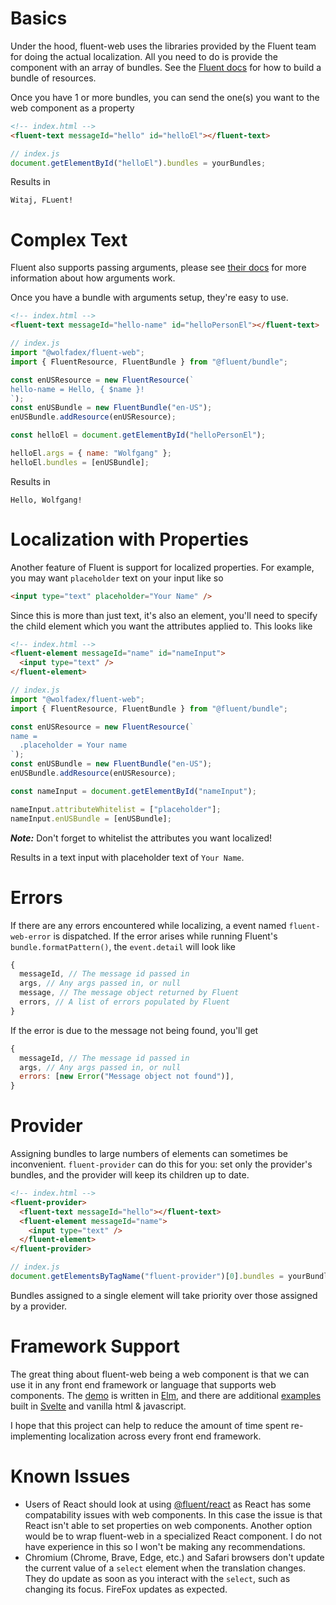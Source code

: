 # Basics

Under the hood, fluent-web uses the libraries provided by the Fluent team for doing the actual localization. All you need to do is provide the component with an array of bundles. See the [Fluent docs](https://projectfluent.org/fluent.js/bundle/) for how to build a bundle of resources.

Once you have 1 or more bundles, you can send the one(s) you want to the web component as a property

```html
<!-- index.html -->
<fluent-text messageId="hello" id="helloEl"></fluent-text>
```

```js
// index.js
document.getElementById("helloEl").bundles = yourBundles;
```

Results in

```
Witaj, FLuent!
```

# Complex Text

Fluent also supports passing arguments, please see [their docs](https://projectfluent.org/) for more information about how arguments work.

Once you have a bundle with arguments setup, they're easy to use.

```html
<!-- index.html -->
<fluent-text messageId="hello-name" id="helloPersonEl"></fluent-text>
```

```js
// index.js
import "@wolfadex/fluent-web";
import { FluentResource, FluentBundle } from "@fluent/bundle";

const enUSResource = new FluentResource(`
hello-name = Hello, { $name }!
`);
const enUSBundle = new FluentBundle("en-US");
enUSBundle.addResource(enUSResource);

const helloEl = document.getElementById("helloPersonEl");

helloEl.args = { name: "Wolfgang" };
helloEl.bundles = [enUSBundle];
```

Results in

```
Hello, Wolfgang!
```

# Localization with Properties

Another feature of Fluent is support for localized properties. For example, you may want `placeholder` text on your input like so

```html
<input type="text" placeholder="Your Name" />
```

Since this is more than just text, it's also an element, you'll need to specify the child element which you want the attributes applied to. This looks like

```html
<!-- index.html -->
<fluent-element messageId="name" id="nameInput">
  <input type="text" />
</fluent-element>
```

```js
// index.js
import "@wolfadex/fluent-web";
import { FluentResource, FluentBundle } from "@fluent/bundle";

const enUSResource = new FluentResource(`
name =
  .placeholder = Your name
`);
const enUSBundle = new FluentBundle("en-US");
enUSBundle.addResource(enUSResource);

const nameInput = document.getElementById("nameInput");

nameInput.attributeWhitelist = ["placeholder"];
nameInput.enUSBundle = [enUSBundle];
```

***Note:*** Don't forget to whitelist the attributes you want localized!

Results in a text input with placeholder text of `Your Name`.

# Errors

If there are any errors encountered while localizing, a event named `fluent-web-error` is dispatched. If the error arises while running Fluent's `bundle.formatPattern()`, the `event.detail` will look like

```js
{
  messageId, // The message id passed in
  args, // Any args passed in, or null
  message, // The message object returned by Fluent
  errors, // A list of errors populated by Fluent
}
```

If the error is due to the message not being found, you'll get

```js
{
  messageId, // The message id passed in
  args, // Any args passed in, or null
  errors: [new Error("Message object not found")],
}
```

# Provider

Assigning bundles to large numbers of elements can sometimes be inconvenient. `fluent-provider` can do this for you: set only the provider's bundles, and the provider will keep its children up to date.

```html
<!-- index.html -->
<fluent-provider>
  <fluent-text messageId="hello"></fluent-text>
  <fluent-element messageId="name">
    <input type="text" />
  </fluent-element>
</fluent-provider>
```

```js
// index.js
document.getElementsByTagName("fluent-provider")[0].bundles = yourBundles;
```

Bundles assigned to a single element will take priority over those assigned by a provider.

# Framework Support

The great thing about fluent-web being a web component is that we can use it in any front end framework or language that supports web components. The [demo](https://wolfadex.github.io/fluent-web/) is written in [Elm](https://elm-lang.org/), and there are additional [examples](https://github.com/wolfadex/fluent-web/tree/master/example) built in [Svelte](https://svelte.dev/) and vanilla html & javascript.

I hope that this project can help to reduce the amount of time spent re-implementing localization across every front end framework.

# Known Issues

- Users of React should look at using [@fluent/react](https://github.com/projectfluent/fluent.js/tree/master/fluent-react) as React has some compatability issues with web components. In this case the issue is that React isn't able to set properties on web components. Another option would be to wrap fluent-web in a specialized React component. I do not have experience in this so I won't be making any recommendations.
- Chromium (Chrome, Brave, Edge, etc.) and Safari browsers don't update the current value of a `select` element when the translation changes. They do update as soon as you interact with the `select`, such as changing its focus. FireFox updates as expected.
